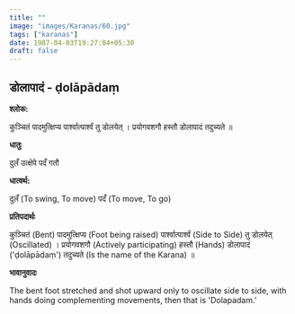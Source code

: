 ```yaml
---
title: ""
image: "images/Karanas/60.jpg"
tags: ["karanas"]
date: 1987-04-03T19:27:04+05:30
draft: false
---
```


## डोलापादं - ḍolāpādaṃ

**श्लोक:**

कुञ्चितं पादमुत्क्षिप्य पार्श्वात्पार्श्वं तु डोलयेत् । प्रयोगवशगौ हस्तौ डोलापादं तदुच्यते ॥

**धातुः**

दुलँ उत्क्षेपे
पदँ गतौ

**धात्वर्थ:**

दुलँ (To swing, To move)
पदँ (To move, To go)

**प्रतिपदार्थः**

कुञ्चितं (Bent) पादमुत्क्षिप्य (Foot being raised) पार्श्वात्पार्श्वं (Side to Side) तु डोलयेत् (Oscillated) । प्रयोगवशगौ (Actively participating) हस्तौ (Hands) डोलापादं ('ḍolāpādaṃ') तदुच्यते (Is the name of the Karana) ॥

**भावानुवादः**

The bent foot stretched and shot upward only to oscillate side to side, with hands doing complementing movements, then that is 'Dolapadam.'
